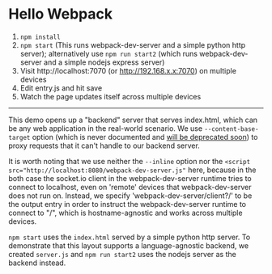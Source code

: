 Hello Webpack
========================

1. `npm install`  
2. `npm start` (This runs webpack-dev-server and a simple python http server); alternatively use `npm run start2` (which runs webpack-dev-server and a simple nodejs express server)
3. Visit http://localhost:7070 (or http://192.168.x.x:7070) on multiple devices
4. Edit entry.js and hit save
5. Watch the page updates itself across multiple devices

---

This demo opens up a "backend" server that serves index.html, which can be any web application in the real-world scenario. We use `--content-base-target` option (which is never documented and [will be deprecated soon](https://github.com/webpack/webpack-dev-server/pull/127)) to proxy requests that it can't handle to our backend server.

It is worth noting that we use neither the `--inline` option nor the `<script src="http://localhost:8080/webpack-dev-server.js"` here, because in the both case the socket.io client in the webpack-dev-server runtime tries to connect to localhost, even on 'remote' devices that webpack-dev-server does not run on. Instead, we specify 'webpack-dev-server/client?/' to be the output entry in order to instruct the webpack-dev-server runtime to connect to "/", which is hostname-agnostic and works across multiple devices.

`npm start` uses the `index.html` served by a simple python http server. To demonstrate that this layout supports a language-agnostic backend, we created `server.js` and `npm run start2` uses the nodejs server as the backend instead.
